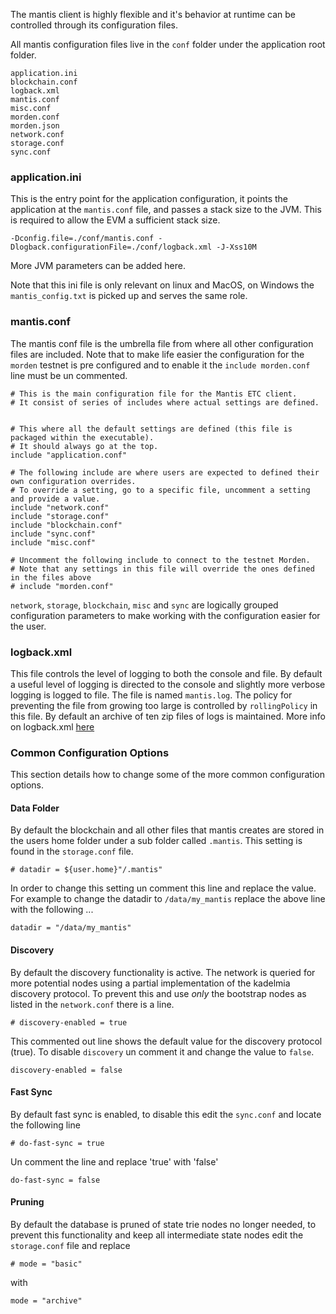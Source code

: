 The mantis client is highly flexible and it's behavior at runtime can be controlled through its configuration files. 

All mantis configuration files live in the `conf` folder under the application root folder.

```
application.ini
blockchain.conf
logback.xml
mantis.conf
misc.conf  
morden.conf  
morden.json  
network.conf
storage.conf  
sync.conf
```
### application.ini
This is the entry point for the application configuration, it points the application at the `mantis.conf` file, and passes a stack size to the JVM. This is required to allow the EVM a sufficient stack size.
```
-Dconfig.file=./conf/mantis.conf -Dlogback.configurationFile=./conf/logback.xml -J-Xss10M
```
More JVM parameters can be added here. 

Note that this ini file is only relevant on linux and MacOS, on Windows the `mantis_config.txt` is picked up and serves the same role.

### mantis.conf
The mantis conf file is the umbrella file from where all other configuration files are included. 
Note that to make life easier the configuration for the `morden` testnet is pre configured and to enable it the `include morden.conf` line must be un commented.

```
# This is the main configuration file for the Mantis ETC client.
# It consist of series of includes where actual settings are defined.


# This where all the default settings are defined (this file is packaged within the executable).
# It should always go at the top.
include "application.conf"

# The following include are where users are expected to defined their own configuration overrides.
# To override a setting, go to a specific file, uncomment a setting and provide a value.
include "network.conf"
include "storage.conf"
include "blockchain.conf"
include "sync.conf"
include "misc.conf"

# Uncomment the following include to connect to the testnet Morden.
# Note that any settings in this file will override the ones defined in the files above
# include "morden.conf"
```
`network`, `storage`, `blockchain`, `misc` and `sync` are logically grouped configuration parameters to make working with the configuration easier for the user. 

### logback.xml
This file controls the level of logging to both the console and file. By default a useful level of logging is directed to the console and slightly more verbose logging is logged to file. The file is named `mantis.log`. The policy for preventing the file from growing too large is controlled by `rollingPolicy` in this file. By default an archive of ten zip files of logs is maintained. More info on logback.xml [here](https://logback.qos.ch/manual/configuration.html)

### Common Configuration Options
This section details how to change some of the more common configuration options.

#### Data Folder
By default the blockchain and all other files that mantis creates are stored in the users home folder under a sub folder called `.mantis`. This setting is found in the `storage.conf` file.

`# datadir = ${user.home}"/.mantis"`

In order to change this setting un comment this line and replace the value. For example to change the datadir to `/data/my_mantis` replace the above line with the following ...

`datadir = "/data/my_mantis"`

#### Discovery
By default the discovery functionality is active. The network is queried for more potential nodes using a partial implementation of the kadelmia discovery protocol. To prevent this and use *only* the bootstrap nodes as listed in the `network.conf` there is a line. 

`# discovery-enabled = true`

This commented out line shows the default value for the discovery protocol (true). To disable `discovery` un comment it and change the value to `false`.

`discovery-enabled = false`

#### Fast Sync
By default fast sync is enabled, to disable this edit the `sync.conf` and locate the following line 

`# do-fast-sync = true`

Un comment the line and replace 'true' with 'false'

`do-fast-sync = false`

#### Pruning
By default the database is pruned of state trie nodes no longer needed, to prevent this functionality and keep all intermediate state nodes edit the `storage.conf` file and replace 

`# mode = "basic"`

with 

`mode = "archive"`

